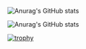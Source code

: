 ![Anurag's GitHub stats](https://github-readme-stats.vercel.app/api?username=Koki0607&theme=dark&show_icons=true)

![Anurag's GitHub stats](https://github-readme-stats.vercel.app/api/top-langs/?username=Koki0607&theme=dark)

[![trophy](https://github-profile-trophy.vercel.app/?username=Koki0607&theme=onedark)](https://github.com/ryo-ma/github-profile-trophy)
